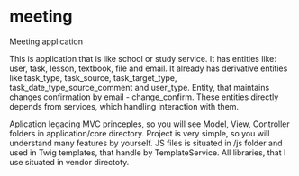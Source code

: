 # meeting
Meeting application

This is application that is like school or study service. It has entities like: user, task, lesson, textbook, file and email. It
already has derivative entities like task_type, task_source, task_target_type, task_date_type_source_comment and user_type. Entity, that
maintains changes confirmation by email - change_confirm. These entities directly depends from services, which handling interaction with them.

Aplication legacing MVC princeples, so you will see Model, View, Controller folders in application/core directory. Project is very simple, so you will understand many features by yourself. JS files is situated in /js folder and used in Twig templates, that handle by TemplateService. All libraries, that I use situated in vendor directoty.
